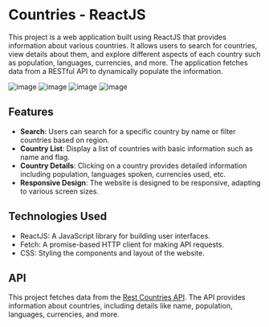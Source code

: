 # Countries - ReactJS

This project is a web application built using ReactJS that provides information about various countries. 
It allows users to search for countries, view details about them, and explore different aspects of each 
country such as population, languages, currencies, and more. The application fetches data from a RESTful API to dynamically populate the information.

![image](https://github.com/DalvinderSingh2022/Countries/assets/110463060/4791265d-3870-4c42-a5b8-6ceb6ce73c2f)
![image](https://github.com/DalvinderSingh2022/Countries/assets/110463060/fe73eadd-1e7d-4188-932c-4430a604feb1)
![image](https://github.com/DalvinderSingh2022/Countries/assets/110463060/35b5c392-dbe9-4f26-8b99-3021ead7b0ad)
![image](https://github.com/DalvinderSingh2022/Countries/assets/110463060/cf28a5b9-a32a-4c84-9781-9819076c40e4)

## Features

- **Search**: Users can search for a specific country by name or filter countries based on region.
- **Country List**: Display a list of countries with basic information such as name and flag.
- **Country Details**: Clicking on a country provides detailed information including population, languages spoken, currencies used, etc.
- **Responsive Design**: The website is designed to be responsive, adapting to various screen sizes.

## Technologies Used

- ReactJS: A JavaScript library for building user interfaces.
- Fetch: A promise-based HTTP client for making API requests.
- CSS: Styling the components and layout of the website.

## API

This project fetches data from the [Rest Countries API](https://restcountries.com/). The API provides information about countries, 
including details like name, population, languages, currencies, and more.
